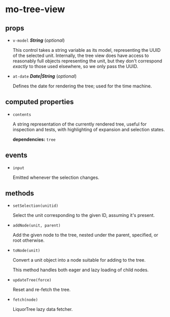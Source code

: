 # mo-tree-view 

## props 

- `v-model` ***String*** (*optional*) 

  This control takes a string variable as its model, representing
  the UUID of the selected unit. Internally, the tree view does
  have access to reasonably full objects representing the unit,
  but they don't correspond _exactly_ to those used elsewhere, so
  we only pass the UUID. 

- `at-date` ***Date|String*** (*optional*) 

  Defines the date for rendering the tree; used for the time machine. 

## computed properties 

- `contents` 

  A string representation of the currently rendered tree, useful
  for inspection and tests, with highlighting of expansion and
  selection states. 

   **dependencies:** `tree` 


## events 

- `input` 

  Emitted whenever the selection changes. 

## methods 

- `setSelection(unitid)` 

  Select the unit corresponding to the given ID, assuming it's present. 

- `addNode(unit, parent)` 

  Add the given node to the tree, nested under the parent, specified, or
  root otherwise. 

- `toNode(unit)` 

  Convert a unit object into a node suitable for adding to the
  tree.
  
  This method handles both eager and lazy loading of child nodes. 

- `updateTree(force)` 

  Reset and re-fetch the tree. 

- `fetch(node)` 

  LiquorTree lazy data fetcher. 

